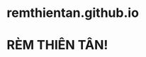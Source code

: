 # remthientan.github.io
<!DOCTYPE html>
<html>
<head>
    <title>Trang web của tôi</title>
</head>
<body>
    <h1>RÈM THIÊN TÂN!</h1>
</body>
</html>


<!DOCTYPE html>
<html>
<head>
    <title>Trang web của tôi</title>
    <style>
        /* Phần cột nội thất */
        .column-noidat {
            width: 25%;
            float: left;
        }

        /* Phần cột rèm cửa */
        .column-remcua {
            width: 25%;
            float: left;
        }

        /* Phần cột yếm */
        .column-yem {
            width: 25%;
            float: left;
        }

        /* Phần cột khác */
        .column-khac {
            width: 25%;
            float: left;
        }
    </style>
</head>
<body>
    <div class="column-noidat">
        <!-- Nội thất -->
        <h2>Nội thất</h2>
        <p>Mô tả về nội thất của bạn ở đây...</p>
    </div>

    <div class="column-remcua">
        <!-- Rèm cửa -->
        <h2>Rèm cửa</h2>
        <p>Mô tả về rèm cửa của bạn ở đây...</p>
    </div>

    <div class="column-yem">
        <!-- Yếm -->
        <h2>Yếm</h2>
        <p>Mô tả về yếm của bạn ở đây...</p>
    </div>

    <div class="column-khac">
        <!-- Phần khác -->
        <h2>Phần khác</h2>
        <p>Mô tả về phần khác của bạn ở đây...</p>
    </div>
</body>
</html>
